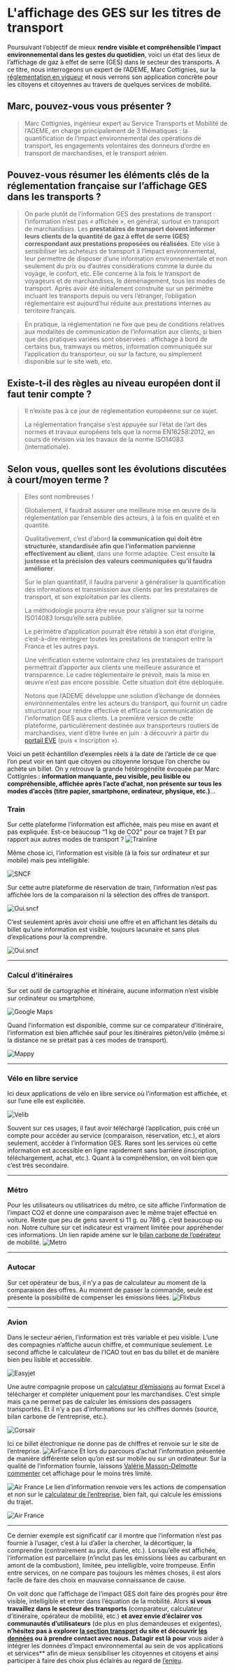 # L'affichage des GES sur les titres de transport

Poursuivant l’objectif de mieux **rendre visible et compréhensible l’impact environnemental dans les gestes du quotidien**, voici un état des lieux de l’affichage de gaz à effet de serre (GES) dans le secteur des transports. A ce titre, nous interrogeons un expert de l’ADEME, Marc Cottignies, sur la [réglementation en vigueur](https://www.ecologique-solidaire.gouv.fr/information-ges-des-prestations-transport) et nous verrons son application concrète pour les citoyens et citoyennes au travers de quelques services de mobilité.

## Marc, pouvez-vous vous présenter ?

> Marc Cottignies, ingénieur expert au Service Transports et Mobilité de l’ADEME, en charge principalement de 3 thématiques : la quantification de l’impact environnemental des opérations de transport, les engagements volontaires des donneurs d’ordre en transport de marchandises, et le transport aérien.

## Pouvez-vous résumer les éléments clés de la réglementation française sur l’affichage GES dans les transports ?

> On parle plutôt de l’information GES des prestations de transport : l’information n’est pas « affichée », en général, surtout en transport de marchandises. Les **prestataires de transport doivent informer leurs clients de la quantité de gaz à effet de serre (GES) correspondant aux prestations proposées ou réalisées**. Elle vise à sensibiliser les acheteurs de transport à l’impact environnemental, leur permettre de disposer d’une information environnementale et non seulement du prix ou d’autres considérations comme la durée du voyage, le confort, etc. Elle concerne à la fois le transport de voyageurs et de marchandises, le déménagement, tous les modes de transport. Après avoir été initialement construite sur un périmètre incluant les transports depuis ou vers l’étranger, l’obligation réglementaire est aujourd’hui réduite aux prestations internes au territoire français.

> En pratique, la réglementation ne fixe que peu de conditions relatives aux modalités de communication de l’information aux clients, si bien que des pratiques variées sont observées : affichage à bord de certains bus, tramways ou métros, information communiquée sur l’application du transporteur, ou sur la facture, ou simplement disponible sur le site web, etc.

## Existe-t-il des règles au niveau européen dont il faut tenir compte ?

> Il n’existe pas à ce jour de réglementation européenne sur ce sujet.
>
> La réglementation française s’est appuyée sur l’état de l’art des normes et travaux européens tels que la norme EN16258:2012, en cours de révision via les travaux de la norme ISO14083 (internationale).

## Selon vous, quelles sont les évolutions discutées à court/moyen terme ?

> Elles sont nombreuses !
>
> Globalement, il faudrait assurer une meilleure mise en œuvre de la réglementation par l’ensemble des acteurs, à la fois en qualité et en quantité.
>
> Qualitativement, c’est d’abord **la communication qui doit être structurée, standardisée afin que l’information parvienne effectivement au client**, dans une forme adaptée. C’est ensuite **la justesse et la précision des valeurs communiquées qu’il faudra améliorer**.
>
> Sur le plan quantitatif, il faudra parvenir à généraliser la quantification des informations et transmission aux clients par les prestataires de transport, et son exploitation par les clients.
>
> La méthodologie pourra être revue pour s’aligner sur la norme ISO14083 lorsqu’elle sera publiée.
>
> Le périmètre d’application pourrait être rétabli à son état d’origine, c’est-à-dire réintégrer toutes les prestations de transport entre la France et les autres pays.
>
> Une vérification externe volontaire chez les prestataires de transport permettrait d’apporter aux clients une meilleure assurance et transparence. Le cadre réglementaire le prévoit, mais la mise en œuvre n’est pas encore possible. Cette situation doit être débloquée.
>
> Notons que l’ADEME développe une solution d’échange de données environnementales entre les acteurs du transport, qui fournit un cadre structurant pour rendre effective et efficace la communication de l’information GES aux clients. La première version de cette plateforme, particulièrement destinée aux transporteurs routiers de marchandises, vient d’être livrée en juin : à découvrir à partir du [portail EVE](https://www.eve-transport-logistique.fr/) (puis « Inscription »).

Voici un petit échantillon d’exemples réels à la date de l’article de ce que l’on peut voir en tant que citoyen ou citoyenne lorsque l’on cherche ou achète un billet. On y retrouve la grande hétérogénéïté évoquée par Marc Cottignies : **information manquante, peu visible, peu lisible ou compréhensible, affichée après l’acte d’achat, non présente sur tous les modes d’accès (titre papier, smartphone, ordinateur, physique, etc.)**…

### Train

Sur cette plateforme l’information est affichée, mais peu mise en avant et pas expliquée. Est-ce beaucoup “1 kg de CO2” pour ce trajet ? Et par rapport aux autres modes de transport ? ![Trainline](https://datagir.ademe.fr/static/f0b765f4abbc74dd91b8b87a404accbb/4971b/infoges-train1.png)

Même chose ici, l’information est visible (à la fois sur ordinateur et sur mobile) mais peu intelligible.

![SNCF](https://datagir.ademe.fr/static/f72cc68d6de4d221ba4ac7424400bfe6/caf7d/infoges-train2.jpg 'SNCF')

Sur cette autre plateforme de réservation de train, l’information n’est pas affichée lors de la comparaison ni la sélection des offres de transport.

![Oui.sncf](https://datagir.ademe.fr/static/ddd076ec3256e8c2e251504fce31ca77/4971b/infoges-train3.png 'Oui.sncf')

C’est seulement après avoir choisi une offre et en affichant les détails du billet qu’une information est visible, toujours lacunaire et sans plus d’explications pour la comprendre.

![Oui.sncf](https://datagir.ademe.fr/static/184df1a57d2d3fa1d52b043df0db3a31/4971b/infoges-train4.png 'Oui.sncf')

---

### Calcul d’itinéraires

Sur cet outil de cartographie et itinéraire, aucune information n’est visible sur ordinateur ou smartphone.

![Google Maps](https://datagir.ademe.fr/static/8386a5d77f93b0c1b037a7d8b507a4b4/4971b/infoges-carto3.png 'Google Maps')

Quand l’information est disponible, comme sur ce comparateur d’itinéraire, l’information est bien affichée sauf pour les itinéraires piéton/vélo (même si la distance ne se prétait pas à ces modes de transport).

![Mappy](https://datagir.ademe.fr/static/9a515f59b4f8464e14ed5e8bbd7b85be/caf7d/infoges-carto1.jpg 'Mappy')

---

### Vélo en libre service

Ici deux applications de vélo en libre service où l’information est affichée, et sur l’une elle est explicitée.

![Velib](https://datagir.ademe.fr/static/0a9a9e61e14c59d3c9e3ab50a279287c/caf7d/infoges-velo_libre_service1.jpg 'Velib')

Souvent sur ces usages, il faut avoir téléchargé l’application, puis créé un compte pour accéder au service (comparaison, réservation, etc.), et alors seulement, accéder à l’information GES. Rares sont les services où cette information est accessible en ligne rapidement sans barrière (inscription, téléchargement, achat, etc.). Quant à la compréhension, on voit bien que c’est très secondaire.

---

### Métro

Pour les utilisateurs ou utilisatrices du métro, ce site affiche l’information de l’impact CO2 et donne une comparaison avec le même trajet effectué en voiture. Reste que peu de gens savent si 11 g. ou 786 g. c’est beaucoup ou non. Notre culture sur cet indicateur est vraiment limitée pour appréhender ces informations. Un lien rapide amène sur le [bilan carbone de l’opérateur](https://www.ratp.fr/groupe-ratp/pour-la-planete-et-la-ville/engages-contre-le-changement-climatique) de mobilité. ![Metro](https://datagir.ademe.fr/static/dbd56a06c67a50e3ff59242cb4168e3f/4971b/infoges-metro1.png 'Metro')

---

### Autocar

Sur cet opérateur de bus, il n’y a pas de calculateur au moment de la comparaison des offres. Au moment de passer la commande, seule est présente la possibilité de compenser les émissions liées. ![Flixbus](https://datagir.ademe.fr/static/598cfbc749e0cd21fa736de5bcfba823/4971b/infoges-bus1.png 'Flixbus')

---

### Avion

Dans le secteur aérien, l’information est très variable et peu visible. L’une des compagnies n’affiche aucun chiffre, et communique seulement. Le second affiche le calculateur de l’ICAO tout en bas du billet et de manière bien peu lisible et accessible.

![Easyjet](https://datagir.ademe.fr/static/f857ddfe0eae8eb74b7ef12df3fe4f3b/3accd/infoges-avion1.jpg 'Easyjet')

Une autre compagnie propose un [calculateur d’émissions](https://www.corsair.fr/calculateur-co2) au format Excel à télécharger et compléter uniquement pour les marchandises. C’est simple mais ça ne permet pas de calculer les émissions des passagers transportés. Et il n’y a pas d’informations sur les chiffres donnés (source, bilan carbone de l’entreprise, etc.).

![Corsair](https://datagir.ademe.fr/static/4c1595882e455d02da53acfe870cc11e/4971b/infoges-avion2.png 'Corsair')

Ici ce billet électronique ne donne pas de chiffres et renvoie sur le site de l’entreprise. ![AirFrance](https://datagir.ademe.fr/static/11328bdecaaaa537d59fe68f0f2e4d11/e51a6/infoges-avion4.png 'AirFrance') Et lors du parcours d’achat l’information présentée de manière différente selon qu’on est sur mobile ou sur un ordinateur. Sur la qualité de l’information fournie, laissons [Valérie Masson-Delmotte commenter](https://twitter.com/valmasdel/status/1287714996810592257) cet affichage pour le moins très limité.

![Air France](https://datagir.ademe.fr/static/1491077524ac4d3ad17ee46c1079f2bb/caf7d/infoges-avion5.jpg 'Air France')
Le lien d’information renvoie vers les actions de compensation et non sur le [calculateur de l’entreprise](https://corporate.airfrance.com/fr/co2/calculateur), bien fait, qui calcule les émissions du trajet.

![Air France](https://datagir.ademe.fr/static/5718a5f19973d50dfddcba0b72d1ca0c/caf7d/infoges-avion6.jpg 'Air France')

---

Ce dernier exemple est significatif car il montre que l’information n’est pas fournie à l’usager, c’est à lui d’aller la chercher, la décortiquer, la comprendre (contrairement au prix, durée, etc.). Lorsqu’elle est affichée, l’information est parcellaire (n’inclut pas les émissions liées au carburant en amont de la combustion), limitée, peu intelligible, voire trompeuse. Enfin entre services, on ne compare pas toujours les mêmes choses, il est alors facile de faire des choix en mauvaise connaissance de cause.

On voit donc que l’affichage de l’impact GES doit faire des progrès pour être visible, intelligible et entrer dans l’équation de la mobilité. Alors **si vous travaillez dans le secteur des transports** (comparateur, calculateur d’itinéraire, opérateur de mobilité, etc.) **et avez envie d’éclairer vos communautés d’utilisateurs** (de plus en plus demandeuses et exigentes), **n’hésitez pas à explorer [la section transport](https://datagir.ademe.fr/transport) du site et découvrir [les données](https://github.com/datagir/monimpacttransport) ou à prendre contact avec nous. Datagir est là pour** vous aider à intégrer les données d’impact environnemental au sein de vos applications et services\*\* afin de mieux sensibiliser les citoyennes et citoyens et ainsi participer à faire des choix plus éclairés au regard de [l’enjeu](https://datagir.ademe.fr/blog/budget-empreinte-carbone-c-est-quoi).
